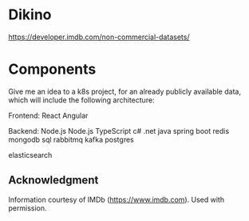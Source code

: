# Dikino

https://developer.imdb.com/non-commercial-datasets/

# Components

Give me an idea to a k8s project, for an already publicly available data, which will include the following architecture:

Frontend: React
Angular

Backend: 
Node.js
Node.js TypeScript
c# .net
java spring boot
redis
mongodb
sql
rabbitmq
kafka
postgres

elasticsearch

## Acknowledgment

Information courtesy of
IMDb
(https://www.imdb.com).
Used with permission.
